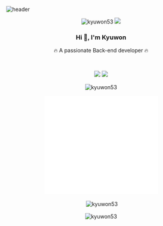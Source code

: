 ![header](https://capsule-render.vercel.app/api?type=waving&color=FFDC54&height=300&section=header&text=KyuWon%20Lee&fontSize=90)
<div align="center">
<p align="center">
<img src="https://komarev.com/ghpvc/?username=kyuwon53&label=Profile%20views&color=0e75b6&style=flat" alt="kyuwon53" /> 
<img src="https://hits.seeyoufarm.com/api/count/incr/badge.svg?url=https%3A%2F%2Fgithub.com%2Fgjbae1212%2Fhit-counter&count_bg=%23FFDC67&title_bg=%23555555&icon=&icon_color=%23E7E7E7&title=hits&edge_flat=false">
</p>

<h3 align="center">Hi 👋, I'm Kyuwon</h1>
<p>  🔥 A passionate Back-end developer 🔥</p>

<br>
<p align="center"> 
<img src="https://img.shields.io/badge/java-007396?style=for-the-badge&logo=java&logoColor=white">
<img src="https://img.shields.io/badge/python-3776AB?style=for-the-badge&logo=python&logoColor=white"> 
</p>

<p><img align="center" src="https://github-readme-stats.vercel.app/api/top-langs?username=kyuwon53&show_icons=true&locale=en&layout=compact" alt="kyuwon53" /></p>

<p align="center">
  <img src="/github-metrics.svg" alt="Metrics" width="60%">
</p>

<p>&nbsp;<img align="center" src="https://github-readme-stats.vercel.app/api?username=kyuwon53&show_icons=true&locale=en" alt="kyuwon53" /></p>


<p>
<img align="center" src="https://github-readme-streak-stats.herokuapp.com/?user=kyuwon53&" alt="kyuwon53" />
</p>

</div>
